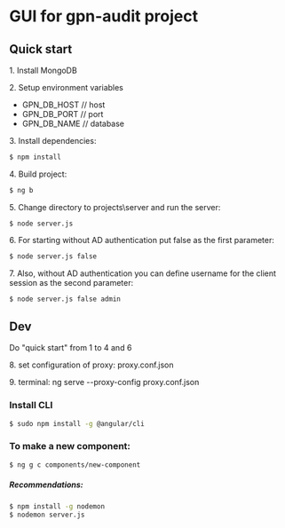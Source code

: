 # GUI for gpn-audit project

## Quick start

1\. Install MongoDB

2\. Setup environment variables

- GPN_DB_HOST // host
- GPN_DB_PORT // port
- GPN_DB_NAME // database

3\. Install dependencies:

```bash
$ npm install
```

4\. Build project:

```bash
$ ng b
```

5\. Change directory to projects\server and run the server:

```
$ node server.js
```

6\. For starting without AD authentication put false as the first parameter:

```bash
$ node server.js false
```

7\. Also, without AD authentication you can define username for the client session as the second parameter:

```bash
$ node server.js false admin
```

## Dev

Do "quick start" from 1 to 4 and 6

8\. set configuration of proxy: proxy.conf.json

9\. terminal: ng serve --proxy-config proxy.conf.json

### Install CLI

```bash
$ sudo npm install -g @angular/cli
```

### To make a new component:

```bash
$ ng g c components/new-component
```

##### Recommendations:

```bash
$ npm install -g nodemon
$ nodemon server.js
```

